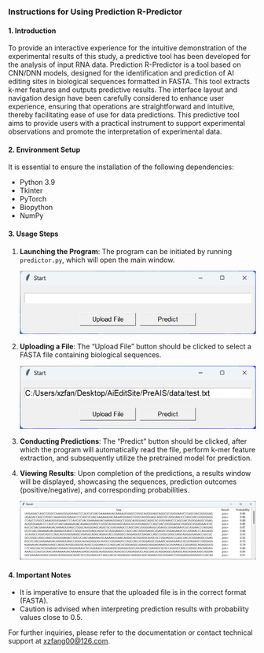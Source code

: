 ### Instructions for Using Prediction R-Predictor

#### 1. Introduction

To provide an interactive experience for the intuitive demonstration of the experimental results of this study, a predictive tool has been developed for the analysis of input RNA data. Prediction R-Predictor is a tool based on CNN/DNN models, designed for the identification and prediction of AI editing sites in biological sequences formatted in FASTA. This tool extracts k-mer features and outputs predictive results. The interface layout and navigation design have been carefully considered to enhance user experience, ensuring that operations are straightforward and intuitive, thereby facilitating ease of use for data predictions. This predictive tool aims to provide users with a practical instrument to support experimental observations and promote the interpretation of experimental data.

#### 2. Environment Setup

It is essential to ensure the installation of the following dependencies:

- Python 3.9
- Tkinter
- PyTorch
- Biopython
- NumPy

#### 3. Usage Steps

1. **Launching the Program**: The program can be initiated by running `predictor.py`, which will open the main window.

   ![1](img\1.png)

2. **Uploading a File**: The “Upload File” button should be clicked to select a FASTA file containing biological sequences.

   ![2](.\img\2.png)

3. **Conducting Predictions**: The “Predict” button should be clicked, after which the program will automatically read the file, perform k-mer feature extraction, and subsequently utilize the pretrained model for prediction.

4. **Viewing Results**: Upon completion of the predictions, a results window will be displayed, showcasing the sequences, prediction outcomes (positive/negative), and corresponding probabilities.

   ![3](.\img\3.png)

#### 4. Important Notes

- It is imperative to ensure that the uploaded file is in the correct format (FASTA).
- Caution is advised when interpreting prediction results with probability values close to 0.5.

For further inquiries, please refer to the documentation or contact technical support at xzfang00@126.com.
